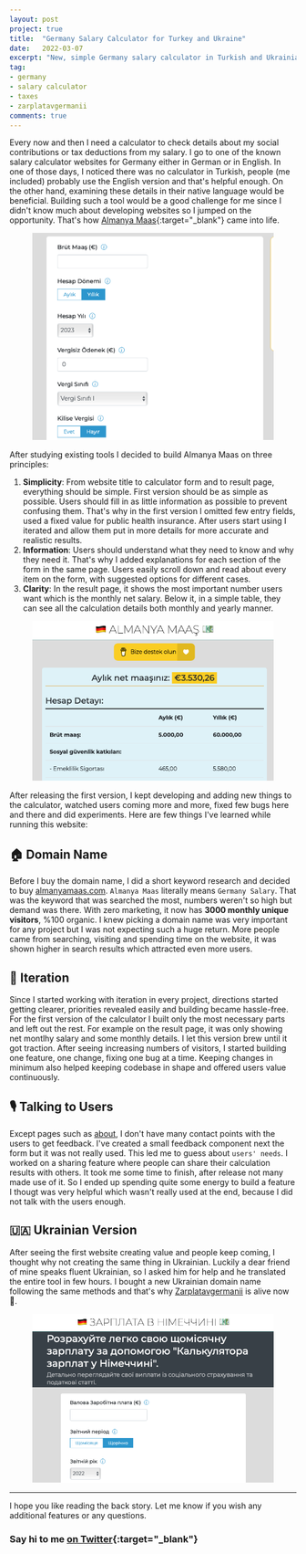 ```yaml
---
layout: post
project: true
title:  "Germany Salary Calculator for Turkey and Ukraine"
date:   2022-03-07
excerpt: "New, simple Germany salary calculator in Turkish and Ukrainian languages."
tag:
- germany
- salary calculator
- taxes
- zarplatavgermanii
comments: true
---
```

Every now and then I need a calculator to check details about my social contributions or tax deductions from my salary. I go to one of the known salary calculator websites for Germany either in German or in English. In one of those days, I noticed there was no calculator in Turkish, people (me included) probably use the English version and that's helpful enough. On the other hand, examining these details in their native language would be beneficial. Building such a tool would be a good challenge for me since I didn't know much about developing websites so I jumped on the opportunity. That's how [Almanya Maas](https://www.almanyamaas.com/){:target="_blank"} came into life.

<figure>
	<img src="../assets/img/ss-salary.png">
	<figcaption></figcaption>
</figure>

After studying existing tools I decided to build Almanya Maas on three principles:

1. **Simplicity**: From website title to calculator form and to result page, everything should be simple. First version should be as simple as possible. Users should fill in as little information as possible to prevent confusing them. That's why in the first version I omitted few entry fields, used a fixed value for public health insurance. After users start using I iterated and allow them put in more details for more accurate and realistic results.
2. **Information**: Users should understand what they need to know and why they need it. That's why I added explanations for each section of the form in the same page. Users easily scroll down and read about every item on the form, with suggested options for different cases.
3. **Clarity**: In the result page, it shows the most important number users want which is the monthly net salary. Below it, in a simple table, they can see all the calculation details both monthly and yearly manner.

<figure>
	<img src="../assets/img/ss-salary-result.png">
	<figcaption></figcaption>
</figure>

After releasing the first version, I kept developing and adding new things to the calculator, watched users coming more and more, fixed few bugs here and there and did experiments. Here are few things I've learned while running this website:

## 🏠 Domain Name
Before I buy the domain name, I did a short keyword research and decided to buy [almanyamaas.com](https://www.almanyamaas.com/). `Almanya Maas` literally means `Germany Salary`. That was the keyword that was searched the most, numbers weren't so high but demand was there. With zero marketing, it now has **3000 monthly unique visitors**, %100 organic. I knew picking a domain name was very important for any project but I was not expecting such a huge return. More people came from searching, visiting and spending time on the website, it was shown higher in search results which attracted even more users.

## 🧩 Iteration
Since I started working with iteration in every project, directions started getting clearer, priorities revealed easily and building became hassle-free. For the first version of the calculator I built only the most necessary parts and left out the rest. For example on the result page, it was only showing net montlhy salary and some monthly details. I let this version brew until it got traction. After seeing increasing numbers of visitors, I started building one feature, one change, fixing one bug at a time. Keeping changes in minimum also helped keeping codebase in shape and offered users value continuously.

## 🎙 Talking to Users
Except pages such as [about](https://almanyamaas.com/pages/almanya-maas-hesaplama-araci-hakkinda.html), I don't have many contact points with the users to get feedback. I've created a small feedback component next the form but it was not really used. This led me to guess about `users' needs`. I worked on a sharing feature where people can share their calculation results with others. It took me some time to finish, after release not many made use of it. So I ended up spending quite some energy to build a feature I thougt was very helpful which wasn't really used at the end, because I did not talk with the users enough.

## 🇺🇦 Ukrainian Version
After seeing the first website creating value and people keep coming, I thought why not creating the same thing in Ukrainian. Luckily a dear friend of mine speaks fluent Ukrainian, so I asked him for help and he translated the entire tool in few hours. I bought a new Ukrainian domain name following the same methods and that's why [Zarplatavgermanii](https://zarplatavgermanii.com) is alive now 🥳.

<figure>
	<img src="../assets/img/ss-salary-uk.png">
	<figcaption></figcaption>
</figure>

---

I hope you like reading the back story. Let me know if you wish any additional features or any questions. 

### Say hi to me [on Twitter](https://twitter.com/ugurtekbas){:target="_blank"}
